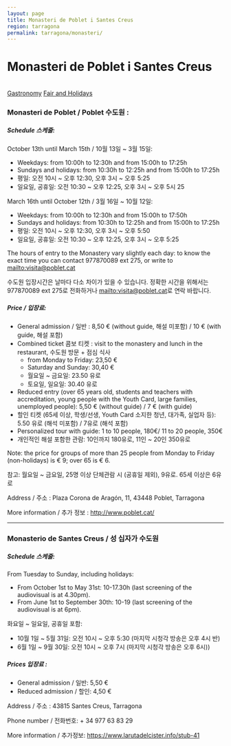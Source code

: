 ```yaml
---
layout: page
title: Monasteri de Poblet i Santes Creus
region: tarragona
permalink: tarragona/monasteri/
---
```

# Monasteri de Poblet i Santes Creus
<br>
<a class="btn btn-info" href="gastronomy" role="button">Gastronomy</a>
<a class="btn btn-info" href="fair_and_holiday" role="button">Fair and Holidays</a>

### Monasteri de Poblet / Poblet 수도원 :

##### Schedule 스케줄:

October 13th until March 15th / 10월 13일 ~ 3월 15일:
* Weekdays: from 10:00h to 12:30h and from 15:00h to 17:25h
* Sundays and holidays: from 10:30h to 12:25h and from 15:00h to 17:25h
* 평일: 오전 10시 ~ 오후 12:30, 오후 3시 ~ 오후 5:25
* 일요일, 공휴일: 오전 10:30 ~ 오후 12:25, 오후 3시 ~ 오후 5시 25

March 16th until October 12th / 3월 16일 ~ 10월 12일:
* Weekdays: from 10:00h to 12:30h and from 15:00h to 17:50h
* Sundays and holidays: from 10:30h to 12:25h and from 15:00h to 17:25h
* 평일: 오전 10시 ~ 오후 12:30, 오후 3시 ~  오후 5:50
* 일요일, 공휴일: 오전 10:30 ~ 오후 12:25, 오후 3시 ~ 오후 5:25

The hours of entry to the Monastery vary slightly each day:
to know the exact time you can contact 977870089 ext 275, or write to <mailto:visita@poblet.cat>

수도원 입장시간은 날마다 다소 차이가 있을 수 있습니다. 정확한 시간을 위해서는 977870089 ext 275로 전화하거나
<mailto:visita@poblet.cat>로 연락 바랍니다.

##### Price / 입장료:

* General admission / 일반 : 8,50 € (without guide, 해설 미포함) / 10 € (with guide, 해설 포함)
* Combined ticket 콤보 티켓 : visit to the monastery and lunch in the restaurant, 수도원 방문 + 점심 식사
    * from Monday to Friday: 23,50 €
    * Saturday and Sunday: 30,40 €
    * 월요일 ~ 금요일: 23.50 유로
    * 토요일, 일요일: 30.40 유로
* Reduced entry (over 65 years old, students and teachers with accreditation, young people with the Youth Card, large families, unemployed people): 5,50 € (without guide) / 7 € (with guide)
* 할인 티켓 (65세 이상, 학생/선생, Youth Card 소지한 청년, 대가족, 실업자 등): 5.50 유로 (해석 미포함) / 7유로 (해석 포함)
* Personalized tour with guide: 1 to 10 people, 180€/ 11 to 20 people, 350€
* 개인적인 해설 포함한 관람: 10인까지 180유로, 11인 ~ 20인 350유로

Note: the price for groups of more than 25 people from Monday to Friday (non-holidays) is € 9; over 65 is € 6.

참고: 월요일 ~ 금요일, 25명 이상 단체관람 시 (공휴일 제외), 9유로. 65세 이상은 6유로

Address / 주소 : Plaza Corona de Aragón, 11, 43448 Poblet, Tarragona

More information / 추가 정보 : <http://www.poblet.cat/>

---

### Monasterio de Santes Creus / 성 십자가 수도원

##### Schedule 스케줄:

From Tuesday to Sunday, including holidays:
* From October 1st to May 31st: 10-17.30h (last screening of the audiovisual is at 4.30pm).
* From June 1st to September 30th: 10-19 (last screening of the audiovisual is at 6pm).

화요일 ~ 일요일, 공휴일 포함:
* 10월 1일 ~ 5월 31일: 오전 10시 ~ 오후 5:30 (마지막 시청각 방송은 오후 4시 반)
* 6월 1일 ~ 9월 30일: 오전 10시 ~ 오후 7시 (마지막 시청각 방송은 오후 6시))

##### Prices 입장료 :
* General admission / 일반: 5,50 €
* Reduced admission / 할인: 4,50 €

Address / 주소 : 43815 Santes Creus, Tarragona

Phone number / 전화번호: + 34 977 63 83 29

More information / 추가정보: <https://www.larutadelcister.info/stub-41>
